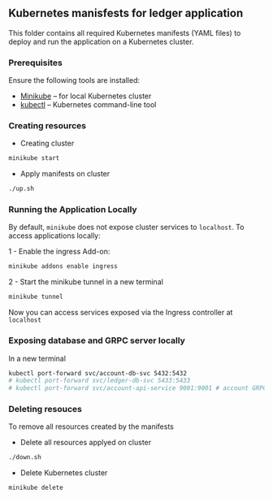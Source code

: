 ## Kubernetes manisfests for ledger application
This folder contains all required Kubernetes manifests (YAML files) to deploy and run the application on a Kubernetes cluster.

### Prerequisites
Ensure the following tools are installed:
- [Minikube](https://minikube.sigs.k8s.io/docs/start/) – for local Kubernetes cluster
- [kubectl](https://kubernetes.io/docs/tasks/tools/install-kubectl/) – Kubernetes command-line tool

### Creating resources

- Creating cluster
```bash
minikube start
```

- Apply manifests on cluster
```bash
./up.sh
```

### Running the Application Locally

By default, `minikube` does not expose cluster services to `localhost`. To access applications locally:

1 - Enable the ingress Add-on:
```bash
minikube addons enable ingress
```

2 - Start the minikube tunnel in a new terminal
```bash    
minikube tunnel 
```
Now you can access services exposed via the Ingress controller at `localhost` 


### Exposing database and GRPC server locally

In a new terminal
```sh
kubectl port-forward svc/account-db-svc 5432:5432
# kubectl port-forward svc/ledger-db-svc 5433:5433
# kubectl port-forward svc/account-api-service 9001:9001 # account GRPC
```

### Deleting resouces
To remove all resources created by the manifests

- Delete all resources applyed on cluster
```bash
./down.sh
```

- Delete Kubernetes cluster
```bash
minikube delete
```

